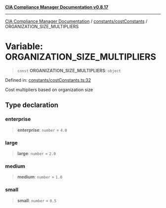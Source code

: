 [**CIA Compliance Manager Documentation v0.8.17**](../../../README.md)

***

[CIA Compliance Manager Documentation](../../../modules.md) / [constants/costConstants](../README.md) / ORGANIZATION\_SIZE\_MULTIPLIERS

# Variable: ORGANIZATION\_SIZE\_MULTIPLIERS

> `const` **ORGANIZATION\_SIZE\_MULTIPLIERS**: `object`

Defined in: [constants/costConstants.ts:32](https://github.com/Hack23/cia-compliance-manager/blob/6a2219920f4c187f7eafa3e355e36b35c9c19248/src/constants/costConstants.ts#L32)

Cost multipliers based on organization size

## Type declaration

### enterprise

> **enterprise**: `number` = `4.0`

### large

> **large**: `number` = `2.0`

### medium

> **medium**: `number` = `1.0`

### small

> **small**: `number` = `0.5`
